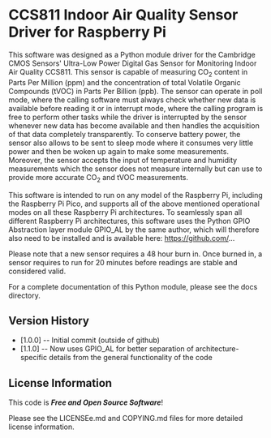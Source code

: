 CCS811 Indoor Air Quality Sensor Driver for Raspberry Pi
========================================================

This software was designed as a Python module driver for the Cambridge CMOS 
Sensors' Ultra-Low Power Digital Gas Sensor for Monitoring Indoor Air Quality
CCS811.  This sensor is capable of measuring CO<sub>2</sub> content in Parts 
Per Million (ppm) and the concentration of total Volatile Organic Compounds 
(tVOC) in Parts Per Billion (ppb).  The sensor can operate in poll mode, 
where the calling software must always check whether new data is available 
before reading it or in interrupt mode, where the calling program is free to 
perform other tasks while the driver is interrupted by the sensor whenever 
new data has become available and then handles the acquisition of that data 
completely transparently.  To conserve battery power, the sensor also allows 
to be sent to sleep mode where it consumes very little power and then be 
woken up again to make some measurements.  Moreover, the sensor accepts the 
input of temperature and humidity measurements which the sensor does not 
measure internally but can use to provide more accurate CO<sub>2</sub> and tVOC 
measurements.

This software is intended to run on any model of the Raspberry Pi, including the
Raspberry Pi Pico, and supports all of the above mentioned operational modes on 
all these Raspberry Pi architectures.  To seamlessly span all different 
Raspberry Pi architectures, this software uses the Python GPIO Abstraction layer 
module GPIO_AL by the same author, which will therefore also need to be 
installed and is available here: https://github.com/...

Please note that a new sensor requires a 48 hour burn in.  Once burned in, a 
sensor requires to run for 20 minutes before readings are stable and considered 
valid.

For a complete documentation of this Python module, please see the docs 
directory.

Version History
---------------
* [1.0.0] -- Initial commit (outside of github)
* [1.1.0] -- Now uses GPIO_AL for better separation of architecture-specific 
             details from the general functionality of the code

License Information
-------------------
This code is _**Free and Open Source Software**_! 

Please see the LICENSEe.md and COPYING.md files for more detailed license 
information.  